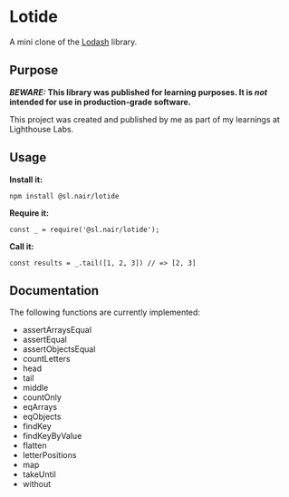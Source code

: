 # Lotide

A mini clone of the [Lodash](https://lodash.com) library.

## Purpose

**_BEWARE:_ This library was published for learning purposes. It is _not_ intended for use in production-grade software.**

This project was created and published by me as part of my learnings at Lighthouse Labs. 

## Usage

**Install it:**

`npm install @sl.nair/lotide`

**Require it:**

`const _ = require('@sl.nair/lotide');`

**Call it:**

`const results = _.tail([1, 2, 3]) // => [2, 3]`

## Documentation

The following functions are currently implemented:

*   assertArraysEqual
*   assertEqual
*   assertObjectsEqual
*   countLetters
*   head
*   tail
*   middle
*   countOnly
*   eqArrays
*   eqObjects
*   findKey
*   findKeyByValue
*   flatten
*   letterPositions
*   map
*   takeUntil
*   without